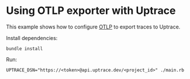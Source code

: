 # Using OTLP exporter with Uptrace

This example shows how to configure
[OTLP](https://github.com/open-telemetry/opentelemetry-ruby/tree/main/exporter/otlp) to export
traces to Uptrace.

Install dependencies:

```shell
bundle install
```

Run:

```shell
UPTRACE_DSN="https://<token>@api.uptrace.dev/<project_id>" ./main.rb
```
